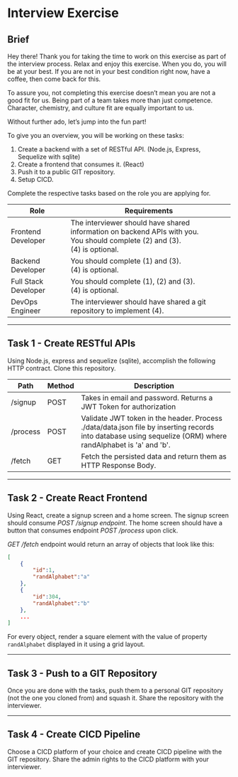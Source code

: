 # Interview Exercise

## Brief

Hey there! Thank you for taking the time to work on this exercise as part of the interview process. Relax and enjoy this exercise. When you do, you will be at your best. If you are not in your best condition right now, have a coffee, then come back for this.

To assure you, not completing this exercise doesn’t mean you are not a good fit for us. Being part of a team takes more than just competence. Character, chemistry, and culture fit are equally important to us.

Without further ado, let’s jump into the fun part!

To give you an overview, you will be working on these tasks:

1. Create a backend with a set of RESTful API. (Node.js, Express, Sequelize with sqlite)
2. Create a frontend that consumes it. (React)
3. Push it to a public GIT repository.
4. Setup CICD.

Complete the respective tasks based on the role you are applying for.

| Role                 | Requirements                                                                                                                       |
| -------------------- | ---------------------------------------------------------------------------------------------------------------------------------- |
| Frontend Developer   | The interviewer should have shared information on backend APIs with you. <br>You should complete (2) and (3). <br>(4) is optional. |
| Backend Developer    | You should complete (1) and (3). <br> (4) is optional.                                                                             |
| Full Stack Developer | You should complete (1), (2) and (3).<br>(4) is optional.                                                                          |
| DevOps Engineer      | The interviewer should have shared a git repository to implement (4).                                                              |

---

## Task 1 - Create RESTful APIs

Using Node.js, express and sequelize (sqlite), accomplish the following HTTP contract. Clone this repository.

| Path     | Method | Description                                                                                                                                                 |
| -------- | ------ | ----------------------------------------------------------------------------------------------------------------------------------------------------------- |
| /signup  | POST   | Takes in email and password. Returns a JWT Token for authorization                                                                                          |
| /process | POST   | Validate JWT token in the header. Process ./data/data.json file by inserting records into database using sequelize (ORM) where randAlphabet is 'a' and 'b'. |
| /fetch   | GET    | Fetch the persisted data and return them as HTTP Response Body.                                                                                             |

---

## Task 2 - Create React Frontend

Using React, create a signup screen and a home screen. The signup screen should consume _POST /signup endpoint_. The home screen should have a button that consumes endpoint _POST /process_ upon click.

_GET /fetch_ endpoint would return an array of objects that look like this:

```json
[
    {
        "id":1,
        "randAlphabet":"a"
    },
    {
        "id":304,
        "randAlphabet":"b"
    },
    ...
]
```

For every object, render a square element with the value of property `randAlphabet` displayed in it using a grid layout.

---

## Task 3 - Push to a GIT Repository

Once you are done with the tasks, push them to a personal GIT repository (not the one you cloned from) and squash it. Share the repository with the interviewer.

---

## Task 4 - Create CICD Pipeline

Choose a CICD platform of your choice and create CICD pipeline with the GIT repository. Share the admin rights to the CICD platform with your interviewer.
